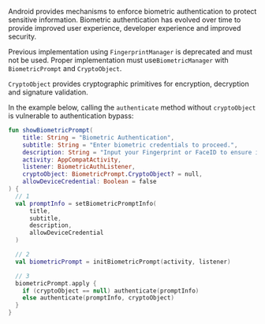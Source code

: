 Android provides mechanisms to enforce biometric authentication to protect sensitive information. Biometric authentication has evolved over time to provide improved user experience, developer experience and improved security.

Previous implementation using `FingerprintManager` is deprecated and must not be used. Proper implementation must use`BiometricManager` with `BiometricPrompt` and `CryptoObject`.

`CryptoObject` provides cryptographic primitives for encryption, decryption and signature validation.

In the example below, calling the `authenticate` method without `cryptoObject` is vulnerable to authentication bypass:

```kotlin
fun showBiometricPrompt(
    title: String = "Biometric Authentication",
    subtitle: String = "Enter biometric credentials to proceed.",
    description: String = "Input your Fingerprint or FaceID to ensure it's you!",
    activity: AppCompatActivity,
    listener: BiometricAuthListener,
    cryptoObject: BiometricPrompt.CryptoObject? = null,
    allowDeviceCredential: Boolean = false
) {
  // 1
  val promptInfo = setBiometricPromptInfo(
      title,
      subtitle,
      description,
      allowDeviceCredential
  )

  // 2
  val biometricPrompt = initBiometricPrompt(activity, listener)

  // 3
  biometricPrompt.apply {
    if (cryptoObject == null) authenticate(promptInfo)
    else authenticate(promptInfo, cryptoObject)
  }
}
```

